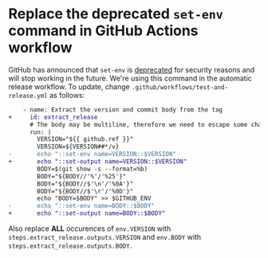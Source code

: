 # Replace the deprecated `set-env` command in GitHub Actions workflow

GitHub has announced that `set-env` is [deprecated](https://github.blog/changelog/2020-10-01-github-actions-deprecating-set-env-and-add-path-commands/) for security reasons and will stop working in the future. We're using this command in the automatic release workflow. To update, change `.github/workflows/test-and-release.yml` as follows:

```diff
    - name: Extract the version and commit body from the tag
+     id: extract_release
      # The body may be multiline, therefore we need to escape some characters
      run: |
        VERSION="${{ github.ref }}"
        VERSION=${VERSION##*/v}
-       echo "::set-env name=VERSION::$VERSION"
+       echo "::set-output name=VERSION::$VERSION"
        BODY=$(git show -s --format=%b)
        BODY="${BODY//'%'/'%25'}"
        BODY="${BODY//$'\n'/'%0A'}"
        BODY="${BODY//$'\r'/'%0D'}"
        echo "BODY=$BODY" >> $GITHUB_ENV
-       echo "::set-env name=BODY::$BODY"
+       echo "::set-output name=BODY::$BODY"
```

Also replace **ALL** occurences of `env.VERSION` with `steps.extract_release.outputs.VERSION` and `env.BODY` with `steps.extract_release.outputs.BODY`.
